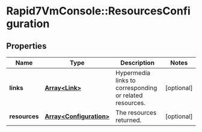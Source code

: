# Rapid7VmConsole::ResourcesConfiguration

## Properties
Name | Type | Description | Notes
------------ | ------------- | ------------- | -------------
**links** | [**Array&lt;Link&gt;**](Link.md) | Hypermedia links to corresponding or related resources. | [optional] 
**resources** | [**Array&lt;Configuration&gt;**](Configuration.md) | The resources returned. | [optional] 


